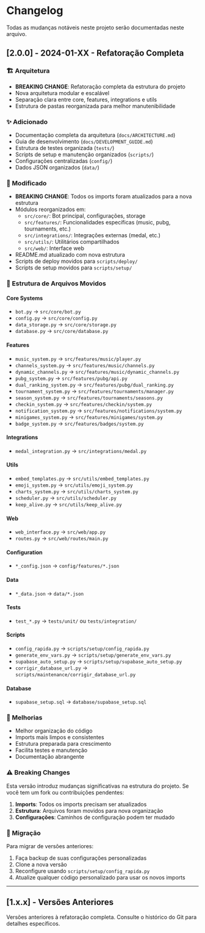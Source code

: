 # Changelog

Todas as mudanças notáveis neste projeto serão documentadas neste arquivo.

## [2.0.0] - 2024-01-XX - Refatoração Completa

### 🏗️ Arquitetura
- **BREAKING CHANGE**: Refatoração completa da estrutura do projeto
- Nova arquitetura modular e escalável
- Separação clara entre core, features, integrations e utils
- Estrutura de pastas reorganizada para melhor manutenibilidade

### ✨ Adicionado
- Documentação completa da arquitetura (`docs/ARCHITECTURE.md`)
- Guia de desenvolvimento (`docs/DEVELOPMENT_GUIDE.md`)
- Estrutura de testes organizada (`tests/`)
- Scripts de setup e manutenção organizados (`scripts/`)
- Configurações centralizadas (`config/`)
- Dados JSON organizados (`data/`)

### 🔄 Modificado
- **BREAKING CHANGE**: Todos os imports foram atualizados para a nova estrutura
- Módulos reorganizados em:
  - `src/core/`: Bot principal, configurações, storage
  - `src/features/`: Funcionalidades específicas (music, pubg, tournaments, etc.)
  - `src/integrations/`: Integrações externas (medal, etc.)
  - `src/utils/`: Utilitários compartilhados
  - `src/web/`: Interface web
- README.md atualizado com nova estrutura
- Scripts de deploy movidos para `scripts/deploy/`
- Scripts de setup movidos para `scripts/setup/`

### 📁 Estrutura de Arquivos Movidos

#### Core Systems
- `bot.py` → `src/core/bot.py`
- `config.py` → `src/core/config.py`
- `data_storage.py` → `src/core/storage.py`
- `database.py` → `src/core/database.py`

#### Features
- `music_system.py` → `src/features/music/player.py`
- `channels_system.py` → `src/features/music/channels.py`
- `dynamic_channels.py` → `src/features/music/dynamic_channels.py`
- `pubg_system.py` → `src/features/pubg/api.py`
- `dual_ranking_system.py` → `src/features/pubg/dual_ranking.py`
- `tournament_system.py` → `src/features/tournaments/manager.py`
- `season_system.py` → `src/features/tournaments/seasons.py`
- `checkin_system.py` → `src/features/checkin/system.py`
- `notification_system.py` → `src/features/notifications/system.py`
- `minigames_system.py` → `src/features/minigames/system.py`
- `badge_system.py` → `src/features/badges/system.py`

#### Integrations
- `medal_integration.py` → `src/integrations/medal.py`

#### Utils
- `embed_templates.py` → `src/utils/embed_templates.py`
- `emoji_system.py` → `src/utils/emoji_system.py`
- `charts_system.py` → `src/utils/charts_system.py`
- `scheduler.py` → `src/utils/scheduler.py`
- `keep_alive.py` → `src/utils/keep_alive.py`

#### Web
- `web_interface.py` → `src/web/app.py`
- `routes.py` → `src/web/routes/main.py`

#### Configuration
- `*_config.json` → `config/features/*.json`

#### Data
- `*_data.json` → `data/*.json`

#### Tests
- `test_*.py` → `tests/unit/` ou `tests/integration/`

#### Scripts
- `config_rapida.py` → `scripts/setup/config_rapida.py`
- `generate_env_vars.py` → `scripts/setup/generate_env_vars.py`
- `supabase_auto_setup.py` → `scripts/setup/supabase_auto_setup.py`
- `corrigir_database_url.py` → `scripts/maintenance/corrigir_database_url.py`

#### Database
- `supabase_setup.sql` → `database/supabase_setup.sql`

### 🔧 Melhorias
- Melhor organização do código
- Imports mais limpos e consistentes
- Estrutura preparada para crescimento
- Facilita testes e manutenção
- Documentação abrangente

### ⚠️ Breaking Changes

Esta versão introduz mudanças significativas na estrutura do projeto. Se você tem um fork ou contribuições pendentes:

1. **Imports**: Todos os imports precisam ser atualizados
2. **Estrutura**: Arquivos foram movidos para nova organização
3. **Configurações**: Caminhos de configuração podem ter mudado

### 🚀 Migração

Para migrar de versões anteriores:

1. Faça backup de suas configurações personalizadas
2. Clone a nova versão
3. Reconfigure usando `scripts/setup/config_rapida.py`
4. Atualize qualquer código personalizado para usar os novos imports

---

## [1.x.x] - Versões Anteriores

Versões anteriores à refatoração completa. Consulte o histórico do Git para detalhes específicos.